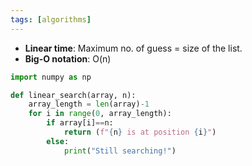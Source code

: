 ```yaml
---
tags: [algorithms]
---
```

- **Linear time**: Maximum no. of guess = size of the list.
- **Big-O notation**: O(n)

```py
import numpy as np

def linear_search(array, n):
    array_length = len(array)-1
    for i in range(0, array_length):
        if array[i]==n:
            return (f"{n} is at position {i}")
        else:
            print("Still searching!")
```
